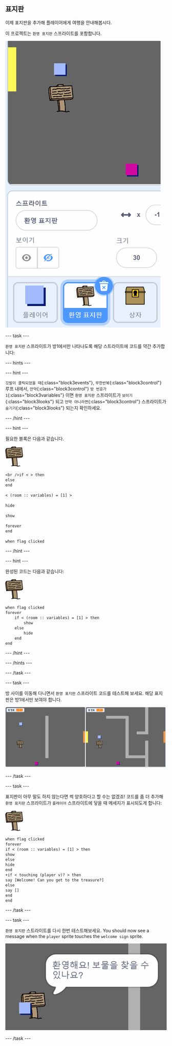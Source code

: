## 표지판

이제 표지판을 추가해 플레이어에게 여행을 안내해봅시다.

이 프로젝트는 `환영 표지판` 스프라이트를 포함합니다.

![스크린샷](images/world-sign.png)

\--- task \---

`환영 표지판` 스프라이트가 방1에서만 나타나도록 해당 스트라이트에 코드를 약간 추가합니다:

\--- hints \---

\--- hint \---

`깃발이 클릭되었을 때`{:class="block3events"}, `무한반복`{:class="block3control"} 루프 내에서, `만약`{:class="block3control"} `방 번호가 1`{:class="block3variables"} 이면 `환영 표지판` 스프라이트가 `보이기`{:class="block3looks"} 되고 `만약 아니라면`{:class="block3control"} 스프라이트가 `숨기기`{:class="block3looks"} 되는지 확인하세요.

\--- /hint \---

\--- hint \---

필요한 블록은 다음과 같습니다.

![표지판](images/sign.png)

```blocks3
<br />if < > then
else
end

< (room :: variables) = [1] >

hide

show

forever
end

when flag clicked

```

\--- /hint \---

\--- hint \---

완성된 코드는 다음과 같습니다:

![표지판](images/sign.png)

```blocks3
when flag clicked
forever
    if < (room :: variables) = [1] > then
        show
    else
        hide
    end
end
```

\--- /hint \---

\--- /hints \---

\--- /task \---

\--- task \---

방 사이를 이동해 다니면서 `환영 표지판` 스프라이트 코드를 테스트해 보세요. 해당 표지판은 방1에서만 보여야 합니다.

![스크린샷](images/world-sign-test.png)

\--- /task \---

\--- task \---

표지판이 아무 말도 하지 않는다면 썩 양호하다고 할 수는 없겠죠! 코드를 좀 더 추가해 `환영 표지판` 스프라이트가 `플레이어` 스프라이트에 닿을 때 메세지가 표시되도게 합니다:

![표지판](images/sign.png)

```blocks3
when flag clicked
forever
if < (room :: variables) = [1] > then
show
else
hide
end
+if < touching (player v)? > then
say [Welcome! Can you get to the treasure?]
else
say []
end
end
```

\--- /task \---

\--- task \---

`환영 표지판` 스트라이트를 다시 한번 테스트해보세요. You should now see a message when the `player` sprite touches the `welcome sign` sprite.

![스크린샷](images/world-sign-test2.png)

\--- /task \---